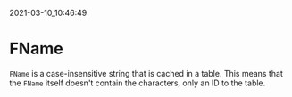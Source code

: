 2021-03-10_10:46:49

# FName

`FName` is a case-insensitive string that is cached in a table.
This means that the `FName` itself doesn't contain the characters, only an ID to the table.
